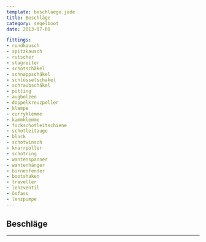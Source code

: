 ```yaml
---
template: beschlaege.jade
title: Beschläge
category: segelboot
date: 2013-07-08

fittings:
- rundkausch
- spitzkausch
- rutscher
- stagreiter
- schotschäkel
- schnappschäkel
- schlüsselschäkel
- schraubschäkel
- pütting
- augbolzen
- doppelkreuzpoller
- klampe
- curryklemme
- kammklemme
- fockschotleitschiene
- schotleitauge
- block
- schotwinsch
- knarrpoller
- schotring
- wantenspanner
- wantenhänger
- birnenfender
- bootshaken
- traveller
- lenzventil
- ösfass
- lenzpumpe
---
```


## Beschläge

---
